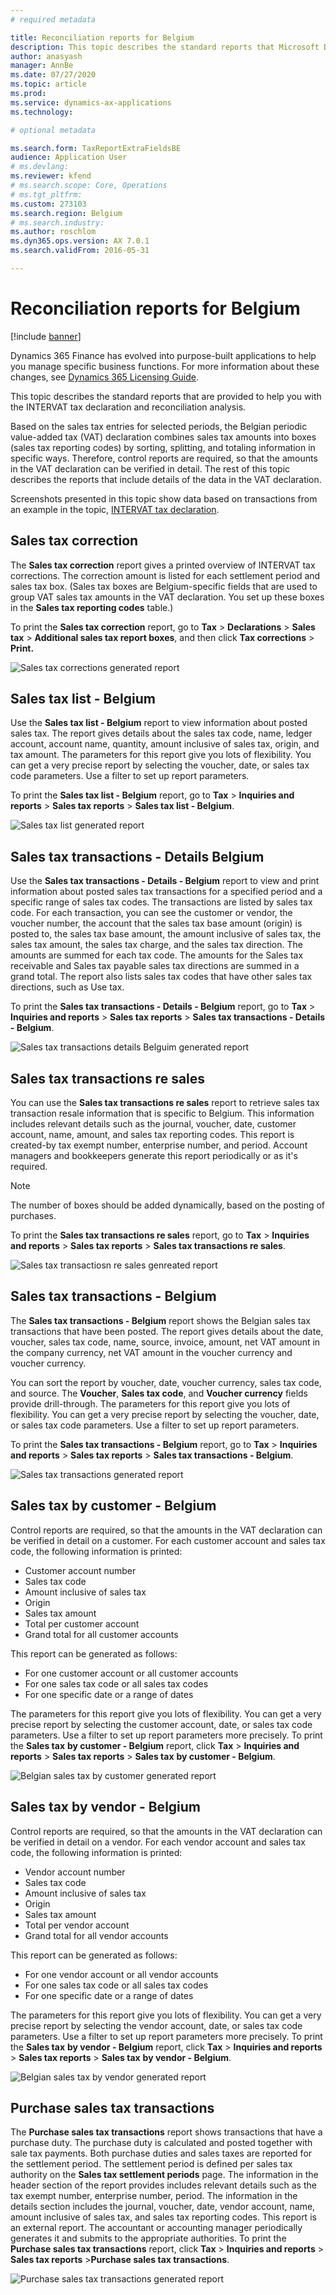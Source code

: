 ```yaml
---
# required metadata

title: Reconciliation reports for Belgium
description: This topic describes the standard reports that Microsoft Dynamics 365 Finance provides to help you with the INTERVAT tax declaration and reconciliation analysis.
author: anasyash
manager: AnnBe
ms.date: 07/27/2020
ms.topic: article
ms.prod: 
ms.service: dynamics-ax-applications
ms.technology: 

# optional metadata

ms.search.form: TaxReportExtraFieldsBE
audience: Application User
# ms.devlang: 
ms.reviewer: kfend
# ms.search.scope: Core, Operations
# ms.tgt_pltfrm: 
ms.custom: 273103
ms.search.region: Belgium
# ms.search.industry: 
ms.author: roschlom
ms.dyn365.ops.version: AX 7.0.1
ms.search.validFrom: 2016-05-31

---
```


# Reconciliation reports for Belgium

[!include [banner](../includes/banner.md)]

Dynamics 365 Finance has evolved into purpose-built applications to help you manage specific business functions. For more information about these changes, see [Dynamics 365 Licensing Guide](https://go.microsoft.com/fwlink/?LinkId=866544).

This topic describes the standard reports that are provided to help you with the INTERVAT tax declaration and reconciliation analysis.

Based on the sales tax entries for selected periods, the Belgian periodic value-added tax (VAT) declaration combines sales tax amounts into boxes (sales tax reporting codes) by sorting, splitting, and totaling information in specific ways. Therefore, control reports are required, so that the amounts in the VAT declaration can be verified in detail. The rest of this topic describes the reports that include details of the data in the VAT declaration.

Screenshots presented in this topic show data based on transactions from an example in the topic, [INTERVAT tax declaration](emea-bel-intervat-tax-declaration.md).


## Sales tax correction
The **Sales tax correction** report gives a printed overview of INTERVAT tax corrections. The correction amount is listed for each settlement period and sales tax box. (Sales tax boxes are Belgium-specific fields that are used to group VAT sales tax amounts in the VAT declaration. You set up these boxes in the **Sales tax reporting codes** table.)

To print the **Sales tax correction** report, go to **Tax** \> **Declarations** \> **Sales tax** \> **Additional sales tax report boxes**, and then click **Tax corrections** \> **Print.**

![Sales tax corrections generated report](media/1_Sales_tax_corrections.png)

## Sales tax list - Belgium
Use the **Sales tax list - Belgium** report to view information about posted sales tax. The report gives details about the sales tax code, name, ledger account, account name, quantity, amount inclusive of sales tax, origin, and tax amount. The parameters for this report give you lots of flexibility. You can get a very precise report by selecting the voucher, date, or sales tax code parameters. Use a filter to set up report parameters.

To print the **Sales tax list - Belgium** report, go to **Tax** \> **Inquiries and reports** \> **Sales tax reports** \> **Sales tax list - Belgium**.

![Sales tax list generated report](media/2_Sales_tax_list.png)

## Sales tax transactions - Details  Belgium
Use the **Sales tax transactions - Details - Belgium** report to view and print information about posted sales tax transactions for a specified period and a specific range of sales tax codes. The transactions are listed by sales tax code. For each transaction, you can see the customer or vendor, the voucher number, the account that the sales tax base amount (origin) is posted to, the sales tax base amount, the amount inclusive of sales tax, the sales tax amount, the sales tax charge, and the sales tax direction. The amounts are summed for each tax code. The amounts for the Sales tax receivable and Sales tax payable sales tax directions are summed in a grand total. The report also lists sales tax codes that have other sales tax directions, such as Use tax.

To print the **Sales tax transactions - Details - Belgium** report, go to **Tax** \> **Inquiries and reports** \> **Sales tax reports** \> **Sales tax transactions - Details - Belgium**.

![Sales tax transactions details Belguim generated report](media/3_Sales_tax_transactions_details.png)

## Sales tax transactions re sales
You can use the **Sales tax transactions re sales** report to retrieve sales tax transaction resale information that is specific to Belgium. This information includes relevant details such as the journal, voucher, date, customer account, name, amount, and sales tax reporting codes. This report is created-by tax exempt number, enterprise number, and period. Account managers and bookkeepers generate this report periodically or as it's required.

> [!NOTE]
> The number of boxes should be added dynamically, based on the posting of purchases.

To print the **Sales tax transactions re sales** report, go to **Tax** \> **Inquiries and reports** \> **Sales tax reports** \> **Sales tax transactions re sales**.

![Sales tax transactiosn re sales genreated report](media/4_Sales_tax_transactions_re_sales.png)


## Sales tax transactions - Belgium

The **Sales tax transactions - Belgium** report shows the Belgian sales tax transactions that have been posted. The report gives details about the date, voucher, sales tax code, name, source, invoice, amount, net VAT amount in the company currency, net VAT amount in the voucher currency and voucher currency.

You can sort the report by voucher, date, voucher currency, sales tax code, and source. The **Voucher**, **Sales tax code**, and **Voucher currency** fields provide drill-through. The parameters for this report give you lots of flexibility. You can get a very precise report by selecting the voucher, date, or sales tax code parameters. Use a filter to set up report parameters.

To print the **Sales tax transactions - Belgium** report, go to **Tax** \> **Inquiries and reports** \> **Sales tax reports** \> **Sales tax transactions - Belgium**.

![Sales tax transactions generated report](media/5_Sales_tax_transactions.png)

## Sales tax by customer - Belgium

Control reports are required, so that the amounts in the VAT declaration can be verified in detail on a customer. For each customer account and sales tax code, the following information is printed:

-   Customer account number
-   Sales tax code
-   Amount inclusive of sales tax
-   Origin
-   Sales tax amount
-   Total per customer account
-   Grand total for all customer accounts

This report can be generated as follows:

-   For one customer account or all customer accounts
-   For one sales tax code or all sales tax codes
-   For one specific date or a range of dates

The parameters for this report give you lots of flexibility. You can get a very precise report by selecting the customer account, date, or sales tax code parameters. Use a filter to set up report parameters more precisely.  To print the **Sales tax** **by customer - Belgium** report, click **Tax** &gt; **Inquiries and reports** &gt; **Sales tax reports** &gt; **Sales tax** **by customer - Belgium**.

![Belgian sales tax by customer generated report](media/6_Sales_tax_by_customer.png)

## Sales tax by vendor - Belgium

Control reports are required, so that the amounts in the VAT declaration can be verified in detail on a vendor. For each vendor account and sales tax code, the following information is printed:

-   Vendor account number
-   Sales tax code
-   Amount inclusive of sales tax
-   Origin
-   Sales tax amount
-   Total per vendor account
-   Grand total for all vendor accounts

This report can be generated as follows:

-   For one vendor account or all vendor accounts
-   For one sales tax code or all sales tax codes
-   For one specific date or a range of dates

The parameters for this report give you lots of flexibility. You can get a very precise report by selecting the vendor account, date, or sales tax code parameters. Use a filter to set up report parameters more precisely. 
To print the **Sales tax** **by vendor - Belgium** report, click **Tax** &gt; **Inquiries and reports** &gt; **Sales tax reports** &gt; **Sales tax** **by vendor - Belgium**.

![Belgian sales tax by vendor generated report](media/7_Sales_tax_by_vendor.png)

## Purchase sales tax transactions
The **Purchase sales tax transactions** report shows transactions that have a purchase duty. The purchase duty is calculated and posted together with sale tax payments. Both purchase duties and sales taxes are reported for the settlement period. 
The settlement period is defined per sales tax authority on the **Sales tax settlement periods** page. 
The information in the header section of the report provides includes relevant details such as the tax exempt number, enterprise number, period. 
The information in the details section includes the journal, voucher, date, vendor account, name, amount inclusive of sales tax, and sales tax reporting codes. This report is an external report. The accountant or accounting manager periodically generates it and submits to the appropriate authorities. 
To print the **Purchase sales tax transactions** report, click **Tax** &gt; **Inquiries and reports** &gt; **Sales tax reports** &gt;**Purchase sales tax transactions**.

![Purchase sales tax transactions generated report](media/8_Purchase_sales_tax_transactions.png)
